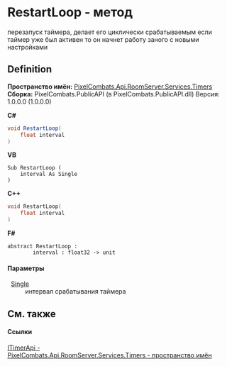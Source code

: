 # RestartLoop - метод


перезапуск таймера, делает его циклически срабатываемым 
если таймер уже был активен то он начнет работу заного с новыми настройками




## Definition
**Пространство имён:** <a href="371274c7-7cea-bcb1-e32d-9fb1e088bb07">PixelCombats.Api.RoomServer.Services.Timers</a>  
**Сборка:** PixelCombats.PublicAPI (в PixelCombats.PublicAPI.dll) Версия: 1.0.0.0 (1.0.0.0)

**C#**
``` C#
void RestartLoop(
	float interval
)
```
**VB**
``` VB
Sub RestartLoop ( 
	interval As Single
)
```
**C++**
``` C++
void RestartLoop(
	float interval
)
```
**F#**
``` F#
abstract RestartLoop : 
        interval : float32 -> unit 
```



#### Параметры
<dl><dt>  <a href="https://learn.microsoft.com/dotnet/api/system.single" target="_blank" rel="noopener noreferrer">Single</a></dt><dd>интервал срабатывания таймера</dd></dl>

## См. также


#### Ссылки
<a href="04f31ee0-1099-1958-764e-858007901ce7">ITimerApi - </a>  
<a href="371274c7-7cea-bcb1-e32d-9fb1e088bb07">PixelCombats.Api.RoomServer.Services.Timers - пространство имён</a>  
